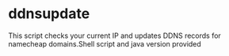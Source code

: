 ddnsupdate
==========

This script checks your current IP and updates DDNS records for namecheap domains.Shell script and java version provided
